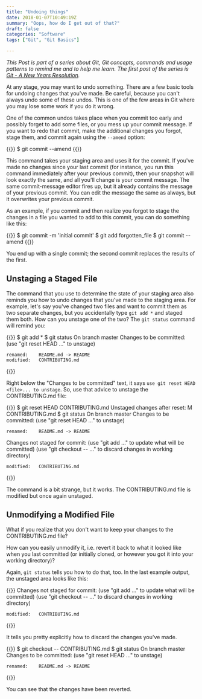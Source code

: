 ```yaml
---
title: "Undoing things"
date: 2018-01-07T10:49:19Z
summary: "Oops, how do I get out of that?"
draft: false
categories: "Software"
tags: ["Git", "Git Basics"]

---
```

*This Post is part of a series about Git, Git concepts, commands and usage patterns 
to remind me and to help me learn. The first post of the series is [Git - A New Years Resolution](../introduction).*

At any stage, you may want to undo something. There are a few basic tools for 
undoing changes that you've made. Be careful, because you can't always undo 
some of these undos. This is one of the few areas in Git where you may lose some 
work if you do it wrong.

One of the common undos takes place when you commit too early and possibly forget 
to add some files, or you mess up your commit message. If you want to redo that 
commit, make the additional changes you forgot, stage them, and commit again using the `--amend` option:

{{<highlight bash>}}
$ git commit --amend
{{</highlight>}}
 
This command takes your staging area and uses it for the commit. If you've made no changes since your 
last commit (for instance, you run this command immediately after your previous commit), then your 
snapshot will look exactly the same, and all you'll change is your commit message. The same 
commit-message editor fires up, but it already contains the message of your previous commit. 
You can edit the message the same as always, but it overwrites your previous commit.

As an example, if you commit and then realize you forgot to stage the changes in a file you 
wanted to add to this commit, you can do something like this:
 
{{<highlight bash>}}
$ git commit -m 'initial commit'
$ git add forgotten_file
$ git commit --amend
{{</highlight>}}

You end up with a single commit; the second commit replaces the results of the first.

## Unstaging a Staged File

The command that you use to determine the state of your staging area also reminds you 
how to undo changes that you've made to the staging area. For example, let's say you've changed 
two files and want to commit them as two separate changes, but you accidentally type `git add *` 
and staged them both. How can you unstage one of the two? The `git status` command will remind you:

{{<highlight bash>}}
$ git add *
$ git status
On branch master
Changes to be committed:
  (use "git reset HEAD <file>..." to unstage)

    renamed:    README.md -> README
    modified:   CONTRIBUTING.md
{{</highlight>}}
 
Right below the "Changes to be committed" text, it says `use git reset HEAD <file>... to unstage`.
So, use that advice to unstage the CONTRIBUTING.md file:
 
{{<highlight bash>}}
$ git reset HEAD CONTRIBUTING.md
Unstaged changes after reset:
M	CONTRIBUTING.md
$ git status
On branch master
Changes to be committed:
  (use "git reset HEAD <file>..." to unstage)

    renamed:    README.md -> README

Changes not staged for commit:
  (use "git add <file>..." to update what will be committed)
  (use "git checkout -- <file>..." to discard changes in working directory)

    modified:   CONTRIBUTING.md
{{</highlight>}}

The command is a bit strange, but it works. The CONTRIBUTING.md file is modified but once again unstaged.

## Unmodifying a Modified File

What if you realize that you don't want to keep your changes to the CONTRIBUTING.md file? 

How can you easily unmodify it, i.e. revert it back to what it looked like when you last 
committed (or initially cloned, or however you got it into your working directory)?
 
Again, `git status` tells you how to do that, too. In the last example output, the unstaged area looks like this:

{{<highlight bash>}}
Changes not staged for commit:
  (use "git add <file>..." to update what will be committed)
  (use "git checkout -- <file>..." to discard changes in working directory)

    modified:   CONTRIBUTING.md
{{</highlight>}}
 
It tells you pretty explicitly how to discard the changes you've made. 
 
{{<highlight bash>}}
$ git checkout -- CONTRIBUTING.md
$ git status
On branch master
Changes to be committed:
  (use "git reset HEAD <file>..." to unstage)

    renamed:    README.md -> README
{{</highlight>}}

You can see that the changes have been reverted.
